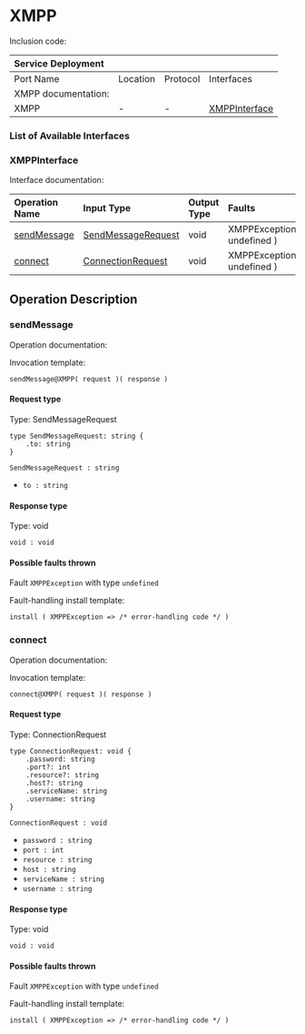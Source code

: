 # XMPP

Inclusion code: 

| Service Deployment |  |  |  |
| :--- | :--- | :--- | :--- |
| Port Name | Location | Protocol | Interfaces |
| XMPP documentation: |  |  |  |
| XMPP | - | - | [XMPPInterface](xmpp.md#XMPPInterface) |

### List of Available Interfaces

### XMPPInterface <a id="XMPPInterface"></a>

Interface documentation:

| Operation Name | Input Type | Output Type | Faults |
| :--- | :--- | :--- | :--- |
| [sendMessage](xmpp.md#sendMessage) | [SendMessageRequest](xmpp.md#SendMessageRequest) | void |  XMPPException\( undefined \) |
| [connect](xmpp.md#connect) | [ConnectionRequest](xmpp.md#ConnectionRequest) | void |  XMPPException\( undefined \) |

## Operation Description

### sendMessage <a id="sendMessage"></a>

Operation documentation:

Invocation template:

```jolie
sendMessage@XMPP( request )( response )
```

#### Request type <a id="SendMessageRequest"></a>

Type: SendMessageRequest

```jolie
type SendMessageRequest: string {
    .to: string
}
```

`SendMessageRequest : string`

* `to : string`

#### Response type

Type: void

`void : void`

#### Possible faults thrown

Fault `XMPPException` with type `undefined`

Fault-handling install template:

```jolie
install ( XMPPException => /* error-handling code */ )
```

### connect <a id="connect"></a>

Operation documentation:

Invocation template:

```jolie
connect@XMPP( request )( response )
```

#### Request type <a id="ConnectionRequest"></a>

Type: ConnectionRequest

```jolie
type ConnectionRequest: void {
    .password: string
    .port?: int
    .resource?: string
    .host?: string
    .serviceName: string
    .username: string
}
```

`ConnectionRequest : void`

* `password : string`
* `port : int`
* `resource : string`
* `host : string`
* `serviceName : string`
* `username : string`

#### Response type

Type: void

`void : void`

#### Possible faults thrown

Fault `XMPPException` with type `undefined`

Fault-handling install template:

```jolie
install ( XMPPException => /* error-handling code */ )
```

